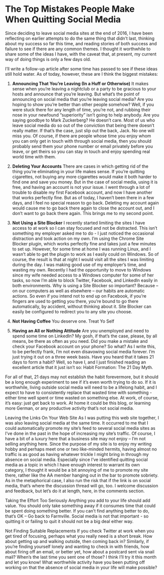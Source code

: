 # The Top Mistakes People Make When Quitting Social Media

Since deciding to leave social media sites at the end of 2016, I have been reflecting on earlier attempts to do the same thing that didn’t last, thinking about my success so far this time, and reading stories of both success and failure to see if there are any common themes. I thought it worthwhile to share some of the ideas I have, with the caveat that, at present, my current way of doing things is only a few days old.

I’ll write a follow-up article after some time has passed to see if these ideas still hold water. As of today, however, these are I think the biggest mistakes:

1. **Announcing That You’re Leaving (In a Huff or Otherwise)** It makes sense when you’re leaving a nightclub or a party to be gracious to your hosts and announce that you’re leaving. But what’s the point of announcing on social media that you’re leaving social media? Are you hoping to show you’re better than other people somehow? Well, if you were stuck there for any length of time, you’re not, and rubbing their nose in your newfound “superiority” isn’t going to help anybody.  Are you saying goodbye to Mark Zuckerberg? He doesn’t care. Most of us who leave social media do so out of the conviction that being there doesn’t really matter. If that’s the case, just slip out the back, Jack. No one will miss you. Of course, if there are people whose time you enjoy whom you can only get in touch with through social media, then you should probably send them your phone number or email privately before you leave, or get theirs so you can stay in touch and enjoy spending real world time with them.
1. **Deleting Your Accounts** There are cases in which getting rid of the thing you’re eliminating in your life makes sense. If you’re quitting cigarettes, not buying any more cigarettes would make it both harder to find one and save you money. But in the case of social media, using it is free, and having an account is not your issue. I went through a lot of trouble to disable my first Facebook account, and now I have another that works perfectly fine. But as of today, I haven’t been there in a few days, and I feel no special reason to go back. Deleting my account again would cause me to go back there again to close the account out, and I don’t want to go back there again. This brings me to my second point.
1. **Not Using a Site Blocker** I recently started limiting the sites I have access to at work so I can stay focused and not be distracted. This isn’t something my employer asked me to do - I just noticed the occasional distraction and took action on my own. I’m using the Chrome Site Blocker plugin, which works perfectly fine and takes just a few minutes to set up. However, for some time at home I was running Linux, and I wasn’t able to get the plugin to work as I easily could on Windows. So of course, the result is that at night I would visit all the sites I was limiting during the day. I was making good use of my employer’s time, and wasting my own. Recently I had the opportunity to move to Windows since my wife needed access to a Windows computer for some of her tasks, so now I’m able to block Twitter, Facebook, and LinkedIn easily in both environments.  Why is using a Site Blocker so important? Because – on our computers as well as elsewhere – our habits are automatic actions. So even if you intend not to end up on Facebook, if you’re fingers are used to getting you there, you’re bound to go there automatically, by accident, without thinking about it. Site Blocker can easily be configured to redirect you to any site you choose.

1. **Not Having Coffee** You deserve one. Treat Yo Self

1. **Having an All or Nothing Attitude** Are you unemployed and need to spend some time on LinkedIn? My gosh, if that’s the case, please, by all means, be there as often as you need. Did you make a mistake and check your Facebook account on your phone? So what? As I write this, to be perfectly frank, I’m not even disavowing social media forever. I’m just trying it out on a three week basis. Have you heard that it takes 21 days to form a habit? Well, so have I, and I just finished reading an excellent article that it just isn’t so: Habit Formation: The 21 Day Myth.

For all of that, 21 days may not establish the habit forevermore, but it should be a long enough experiment to see if it’s even worth trying to do so. If it is worthwhile, living outside social media will need to be a lifelong habit, and I expect to have to consistently replace that wasted time with something - either time well spent or time wasted on something else. At work, of course, it’s easy: just get back to work. At home it could be this blog, or learning more German, or any productive activity that’s not social media.

Leaving the Links On Your Web Site As I was putting this web site together, I was also leaving social media at the same time. It occurred to me that I could automatically promote my site’s feed to several social media sites as I’ve done in the past in the hope of increasing my site’s traffic. Of course, I have a bit of a luxury here that a business site may not enjoy – I’m not selling anything here. Since the purpose of my site is to enjoy my writing hobby and perhaps meet one or two like-minded hermits, having almost no traffic is as good as having whatever trickle I might bring in through my absence on social media. Especially since I’ve identified quitting social media as a topic in which I have enough interest to warrant its own category, I thought it would be a bit annoying of me to promote my site there, rather like the AA member hanging out in the bar to promote sobriety. As in the metaphorical case, I also run the risk that if the link is on social media, that’s where the discussion thread will go, too. I welcome discussion and feedback, but let’s do it at length, here, in the comments section.

Taking the Effort Too Seriously Anything you add to your life should add value. You should only take something away if it consumes time that could be spent doing something better. If you can’t find anything better to do, that’s OK – Go back to Farmville. Social media is not that important - so quitting it or failing to quit it should not be a big deal either way.

Not Finding Suitable Replacements If you check Twitter at work when you get tired of focusing, perhaps what you really need is a short break. How about getting up and walking outside, then coming back in? Similarly, if you’re finding yourself lonely and wanting to check in with friends, how about firing off an email, or better yet, how about a postcard sent via snail mail? When’s the last time you sent one of those? I think I’ll try it this month and let you know! What worthwhile activity have you been putting off working on that the absence of social media in your life will make possible?
